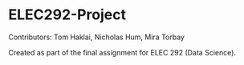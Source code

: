 # ELEC292-Project
Contributors:
Tom Haklai,
Nicholas Hum,
Mira Torbay

Created as part of the final assignment for ELEC 292 (Data Science).
